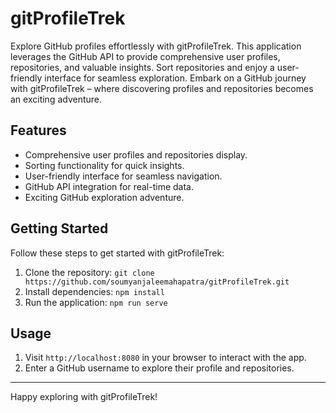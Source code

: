 # gitProfileTrek

Explore GitHub profiles effortlessly with gitProfileTrek. This application leverages the GitHub API to provide comprehensive user profiles, repositories, and valuable insights. Sort repositories and enjoy a user-friendly interface for seamless exploration. Embark on a GitHub journey with gitProfileTrek – where discovering profiles and repositories becomes an exciting adventure.

## Features

- Comprehensive user profiles and repositories display.
- Sorting functionality for quick insights.
- User-friendly interface for seamless navigation.
- GitHub API integration for real-time data.
- Exciting GitHub exploration adventure.

## Getting Started

Follow these steps to get started with gitProfileTrek:

1. Clone the repository: `git clone https://github.com/soumyanjaleemahapatra/gitProfileTrek.git`
2. Install dependencies: `npm install`
3. Run the application: `npm run serve`

## Usage

1. Visit `http://localhost:8080` in your browser to interact with the app.
2. Enter a GitHub username to explore their profile and repositories.

---

Happy exploring with gitProfileTrek!
